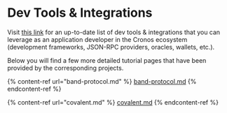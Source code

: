 # Dev Tools & Integrations

Visit [this link](https://crofam.me/devtools) for an up-to-date list of dev tools & integrations that you can leverage as an application developer in the Cronos ecosystem (development frameworks, JSON-RPC providers, oracles, wallets, etc.).

Below you will find a few more detailed tutorial pages that have been provided by the corresponding projects.

{% content-ref url="band-protocol.md" %}
[band-protocol.md](band-protocol.md)
{% endcontent-ref %}

{% content-ref url="covalent.md" %}
[covalent.md](covalent.md)
{% endcontent-ref %}
